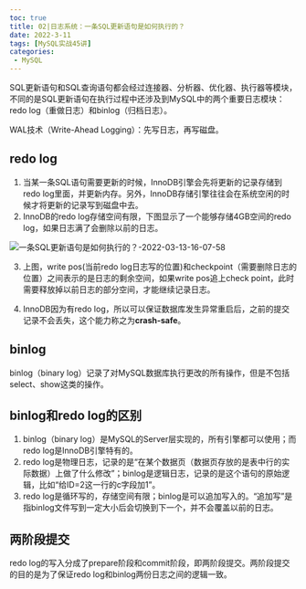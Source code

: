 ```yaml
---
toc: true
title: 02|日志系统：一条SQL更新语句是如何执行的？
date: 2022-3-11
tags: [MySQL实战45讲]
categories:
 - MySQL
---
```


​ SQL更新语句和SQL查询语句都会经过连接器、分析器、优化器、执行器等模块，不同的是SQL更新语句在执行过程中还涉及到MySQL中的两个重要日志模块：redo log（重做日志）和binlog（归档日志）。

WAL技术（Write-Ahead Logging）：先写日志，再写磁盘。

## redo log

1. 当某一条SQL语句需要更新的时候，InnoDB引擎会先将更新的记录存储到redo log里面，并更新内存。另外，InnoDB存储引擎往往会在系统空闲的时候才将更新的记录写到磁盘中去。
2. InnoDB的redo log存储空间有限，下图显示了一个能够存储4GB空间的redo log，如果日志满了会删除以前的日志。

![一条SQL更新语句是如何执行的？-2022-03-13-16-07-58](https://imagecontainter-1309978559.cos.ap-chengdu.myqcloud.com/blogimages/一条SQL更新语句是如何执行的？-2022-03-13-16-07-58.png)

3. 上图，write pos(当前redo log日志写的位置)和checkpoint（需要删除日志的位置）之间表示的是日志的剩余空间，如果write pos追上check point，此时需要释放掉以前日志的部分空间，才能继续记录日志。
   
4. InnoDB因为有redo log，所以可以保证数据库发生异常重启后，之前的提交记录不会丢失，这个能力称之为**crash-safe**。

## binlog

  binlog（binary log）记录了对MySQL数据库执行更改的所有操作，但是不包括select、show这类的操作。

## binlog和redo log的区别

1. binlog（binary log）是MySQL的Server层实现的，所有引擎都可以使用；而redo log是InnoDB引擎特有的。
2. redo log是物理日志，记录的是“在某个数据页（数据页存放的是表中行的实际数据）上做了什么修改”；binlog是逻辑日志，记录的是这个语句的原始逻辑，比如“给ID=2这一行的c字段加1”。
3. redo log是循环写的，存储空间有限；binlog是可以追加写入的。“追加写”是指binlog文件写到一定大小后会切换到下一个，并不会覆盖以前的日志。

## 两阶段提交

redo log的写入分成了prepare阶段和commit阶段，即两阶段提交。两阶段提交的目的是为了保证redo log和binlog两份日志之间的逻辑一致。
